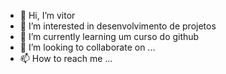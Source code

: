 - 👋 Hi, I’m vitor
- 👀 I’m interested in desenvolvimento de projetos
- 🌱 I’m currently learning um curso do github
- 💞️ I’m looking to collaborate on ...
- 📫 How to reach me ...

<!---
ggnunessestudante/ggnunessestudante is a ✨ special ✨ repository because its `README.md` (this file) appears on your GitHub profile.
You can click the Preview link to take a look at your changes.
--->
